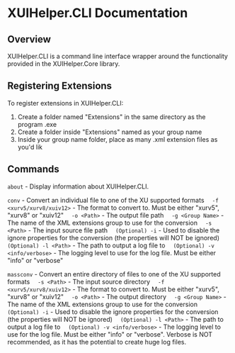 # XUIHelper.CLI Documentation

## Overview

XUIHelper.CLI is a command line interface wrapper around the functionality provided in the XUIHelper.Core library.

## Registering Extensions

To register extensions in XUIHelper.CLI:
1) Create a folder named "Extensions" in the same directory as the program .exe
2) Create a folder inside "Extensions" named as your group name
3) Inside your group name folder, place as many .xml extension files as you'd lik

## Commands

`about` - Display information about XUIHelper.CLI.

`conv` - Convert an individual file to one of the XU supported formats
&emsp;`-f <xurv5/xurv8/xuiv12>` - The format to convert to. Must be either "xurv5", "xurv8" or "xuiv12"
&emsp;`-o <Path>` - The output file path
&emsp;`-g <Group Name>` - The name of the XML extensions group to use for the conversion
&emsp;`-s <Path>` - The input source file path
&emsp;`(Optional) -i` - Used to disable the ignore properties for the conversion (the properties will NOT be ignored)
&emsp;`(Optional) -l <Path>` - The path to output a log file to
&emsp;`(Optional) -v <info/verbose>` - The logging level to use for the log file. Must be either "info" or "verbose"

`massconv` - Convert an entire directory of files to one of the XU supported formats
&emsp;`-s <Path>` - The input source directory
&emsp;`-f <xurv5/xurv8/xuiv12>` - The format to convert to. Must be either "xurv5", "xurv8" or "xuiv12"
&emsp;`-o <Path>` - The output directory
&emsp;`-g <Group Name>` - The name of the XML extensions group to use for the conversion
&emsp;`(Optional) -i` - Used to disable the ignore properties for the conversion (the properties will NOT be ignored)
&emsp;`(Optional) -l <Path>` - The path to output a log file to
&emsp;`(Optional) -v <info/verbose>` - The logging level to use for the log file. Must be either "info" or "verbose". Verbose is NOT recommended, as it has the potential to create huge log files.
